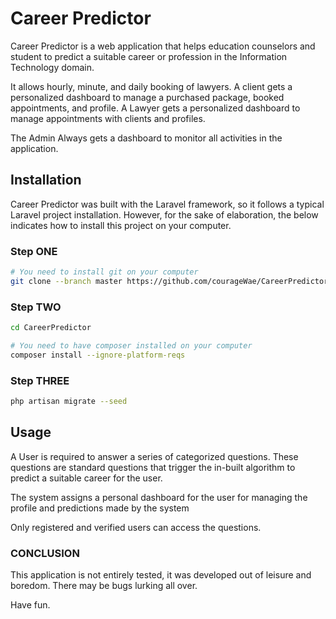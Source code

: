# Career Predictor

Career Predictor is a web application that helps education counselors and student to predict a suitable career or profession in the Information Technology domain.

It allows hourly, minute, and daily booking of lawyers.
A client gets a personalized dashboard to manage a purchased package, booked appointments, and profile. 
A Lawyer gets a personalized dashboard to manage appointments with clients and profiles.

The Admin Always gets a dashboard to monitor all activities in the application.

## Installation

Career Predictor was built with the Laravel framework, so it follows a typical Laravel project installation. However, for the sake of elaboration, the below indicates how to install this project on your computer.


### Step ONE

```bash
# You need to install git on your computer
git clone --branch master https://github.com/courageWae/CareerPredictor.git
```
### Step TWO

```bash
cd CareerPredictor

# You need to have composer installed on your computer
composer install --ignore-platform-reqs
```
### Step THREE

```bash
php artisan migrate --seed
```

## Usage
A User is required to answer a series of categorized questions. These questions are standard questions that trigger the in-built algorithm to predict a suitable career for the user.

The system assigns a personal dashboard for the user for managing the profile and predictions made by the system

Only registered and verified users can access the questions.

### CONCLUSION
This application is not entirely tested, it was developed out of leisure and boredom. There may be bugs lurking all over.

Have fun.
